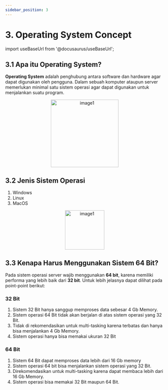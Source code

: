 ```yaml
---
sidebar_position: 3
---
```


# 3. Operating System Concept

import useBaseUrl from '@docusaurus/useBaseUrl';

## 3.1 Apa itu Operating System?

**Operating System** adalah penghubung antara software dan hardware agar dapat digunakan oleh pengguna. Dalam sebuah komputer ataupun server memerlukan minimal satu sistem operasi agar dapat digunakan untuk menjalankan suatu program. 
<center>
<img alt="image1" src={useBaseUrl('img/docs/image-7.png')} height="215px"/>
</center>

## 3.2 Jenis Sistem Operasi
1. Windows
2. Linux
3. MacOS

<center>
<img alt="image1" src={useBaseUrl('img/docs/image-5.png')} height="125px"/>
</center>

## 3.3 Kenapa Harus Menggunakan Sistem 64 Bit?

Pada sistem operasi server wajib menggunakan **64 bit**, karena memiliki performa yang lebih baik dari **32 bit**. Untuk lebih jelasnya dapat dilihat pada point-point berikut:

### 32 Bit
1. Sistem 32 Bit hanya sanggup memproses data sebesar 4 Gb Memory.
2. Sistem operasi 64 Bit tidak akan berjalan di atas sistem operasi yang 32 Bit. 
3. Tidak di rekomendasikan untuk multi-tasking karena terbatas dan hanya bisa menjalankan 4 Gb Memory.
4. Sistem operasi hanya bisa memakai ukuran 32 Bit

### 64 Bit
1. Sistem 64 Bit dapat memproses data lebih dari 16 Gb memory
2. Sistem operasi 64 bit bisa menjalankan sistem operasi yang 32 Bit.
3. Direkomendasikan untuk multi-tasking karena dapat membaca lebih dari 16 Gb Memory.
4. Sistem operasi bisa memakai 32 Bit maupun 64 Bit.